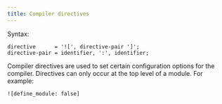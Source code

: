 ```yaml
---
title: Compiler directives
---
```

<!-- vale off -->

Syntax:

```ebnf
directive      = '![', directive-pair ']';
directive-pair = identifier, ':', identifier;
```

Compiler directives are used to set certain configuration options for the
compiler. Directives can only occur at the top level of a module. For example:

```inko
![define_module: false]
```
